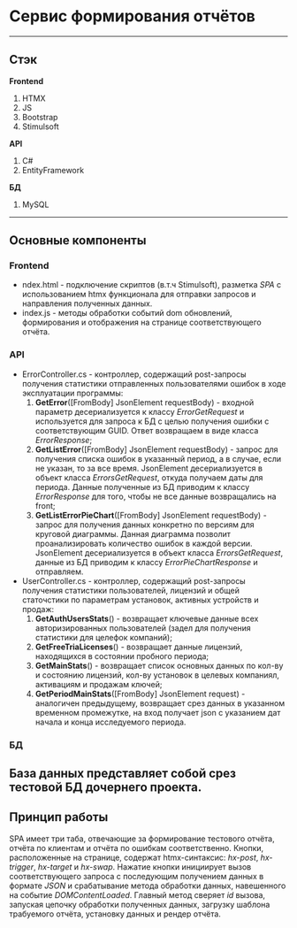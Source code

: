 # Сервис формирования отчётов #
----
## Стэк ##
**Frontend**
1. HTMX
2. JS
3. Bootstrap
4. Stimulsoft

**API**
1. C#
2. EntityFramework

**БД**
1. MySQL
----
## Основные компоненты ##
### Frontend ###
+ ndex.html - подключение скриптов (в.т.ч Stimulsoft), разметка *SPA* с использованием htmx функционала для отправки запросов и направления полученных данных.
+ index.js - методы обработки событий dom обновлений, формирования и отображения на странице соответствующего отчёта.
### API ###
+ ErrorController.cs - контроллер, содержащий post-запросы получения статистики отправленных пользователями ошибок в ходе эксплуатации программы:
    1. **GetError**([FromBody] JsonElement requestBody) - входной параметр десериализуется к классу *ErrorGetRequest* и используется для запроса к БД с целью получения ошибки с соответствующим GUID. Ответ возвращаем в виде класса *ErrorResponse*;
    2. **GetListError**([FromBody] JsonElement requestBody) - запрос для получения списка ошибок в указанный период, а в случае, если не указан, то за все время. JsonElement десериализуется в объект класса *ErrorsGetRequest*, откуда получаем даты для периода. Данные полученные из БД приводим к классу *ErrorResponse* для того, чтобы не все данные возвращались на front;
    3. **GetListErrorPieChart**([FromBody] JsonElement requestBody) - запрос для получения данных конкретно по версиям для круговой диаграммы. Данная диаграмма позволит проанализировать количество ошибок в каждой версии. JsonElement десериализуется в объект класса *ErrorsGetRequest*, данные из БД приводим к классу *ErrorPieChartResponse* и отправляем.
+ UserController.cs - контроллер, содержащий post-запросы получения статистики пользователей, лицензий и общей статочстики по параметрам установок, активных устройств и продаж:
    1. **GetAuthUsersStats**() - возвращает ключевые данные всех авторизированных пользователей (задел для получения статистики для целефок компаний);
    2. **GetFreeTriaLicenses**() - возвращает данные лицензий, находящихся в состоянии пробного периода;
    3. **GetMainStats**() - возвращает список основных данных по кол-ву и состоянию лицензий, кол-ву установок в целевых компаниял, активациям и продажам ключей;
    4. **GetPeriodMainStats**([FromBody] JsonElement request) - аналогичен предыдущему, возвращает срез данных в указанном временном промежутке, на вход получает json с указанием дат начала и конца исследуемого периода.
### БД ###
База данных представляет собой срез тестовой БД дочернего проекта.
----
## Принцип работы ##
SPA имеет три таба, отвечающие за формирование тестового отчёта, отчёта по клиентам и отчёта по ошибкам соответственно.
Кнопки, расположенные на странице, содержат htmx-синтаксис: *hx-post*, *hx-trigger*, *hx-target* и *hx-swap*.
Нажатие кнопки инициирует вызов соответствующего запроса с последующим получением данных в формате *JSON* и срабатывание метода обработки данных, навешенного на событие *DOMContentLoaded*.
Главный метод сверяет *id* вызова, запуская цепочку обработки полученных данных, загрузку шаблона трабуемого отчёта, установку данных и рендер отчёта.
